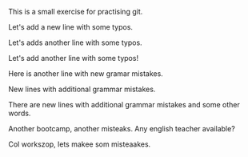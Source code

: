 This is a small exercise for practising git.

Let's add a new line with some typos.

Let's adds another line with some typos.

Let's add another line with some typos!

Here is another line with new gramar mistakes.

New lines with additional grammar mistakes.

There are new lines with additional grammar mistakes and some other words.

Another bootcamp, another misteaks. Any english teacher available?

Col workszop, lets makee som misteaakes.
